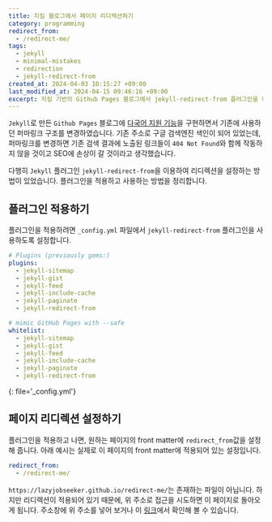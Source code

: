 ```yaml
---
title: 지킬 블로그에서 페이지 리디렉션하기
category: programming
redirect_from:
  - /redirect-me/
tags:
  - jekyll
  - minimal-mistakes
  - redirection
  - jekyll-redirect-from
created_at: 2024-04-03 10:15:27 +09:00
last_modified_at: 2024-04-15 09:46:16 +09:00
excerpt: 지킬 기반의 Github Pages 블로그에서 jekyll-redirect-from 플러그인을 이용해 페이지 리디렉션을 제공하는 방법.
---
```


`Jekyll`로 만든 `Github Pages` 블로그에 [다국어 지원 기능](https://lazyjobseeker.github.io/posts/github-blog-multiple-language-support-with-jekyll-theme-minimal-mistakes)을 구현하면서 기존에 사용하던 퍼마링크 구조를 변경하였습니다.  기존 주소로 구글 검색엔진 색인이 되어 있었는데, 퍼마링크를 변경하면 기존 검색 결과에 노출된 링크들이 `404 Not Found`와 함께 작동하지 않을 것이고 SEO에 손상이 갈 것이라고 생각했습니다.

다행히 `Jekyll` 플러그인 `jekyll-redirect-from`을 이용하여 리디렉션을 설정하는 방법이 있었습니다.  플러그인을 적용하고 사용하는 방법을 정리합니다.

## 플러그인 적용하기

플러그인을 적용하려면 `_config.yml` 파일에서 `jekyll-redirect-from` 플러그인을 사용하도록 설정합니다.

```yaml
# Plugins (previously gems:)
plugins:
  - jekyll-sitemap
  - jekyll-gist
  - jekyll-feed
  - jekyll-include-cache
  - jekyll-paginate
  - jekyll-redirect-from

# mimic GitHub Pages with --safe
whitelist:
  - jekyll-sitemap
  - jekyll-gist
  - jekyll-feed
  - jekyll-include-cache
  - jekyll-paginate
  - jekyll-redirect-from
```
{: file='_config.yml'}

## 페이지 리디렉션 설정하기

플러그인을 적용하고 나면, 원하는 페이지의 front matter에 `redirect_from`값을 설정해 줍니다.  아래 예시는 실제로 이 페이지의 front matter에 적용되어 있는 설정입니다.

```yaml
redirect_from:
  - /redirect-me/
```

`https://lazyjobseeker.github.io/redirect-me/`는 존재하는 파일이 아닙니다.  하지만 리디렉션이 적용되어 있기 때문에, 위 주소로 접근을 시도하면 이 페이지로 돌아오게 됩니다.  주소창에 위 주소를 넣어 보거나 이 [링크](https://lazyjobseeker.github.io/redirect-me/)에서 확인해 볼 수 있습니다.